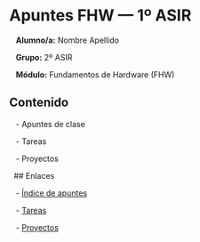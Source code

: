  
# Apuntes FHW — 1º ASIR
 
  
   **Alumno/a:** Nombre Apellido  
 
   **Grupo:** 2º ASIR  
 
   **Módulo:** Fundamentos de Hardware (FHW)
   
   
  ## Contenido
 
   - Apuntes de clase
 
   - Tareas
 
   - Proyectos
 
  
  ## Enlaces
 
   - [Índice de apuntes](apuntes/README.md)
 
   - [Tareas](tareas/README.md)
 
   - [Proyectos](proyectos/README.md)
